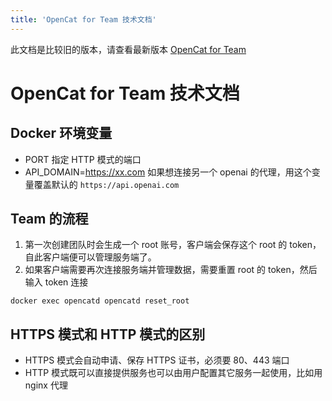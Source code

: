 ```yaml
---
title: 'OpenCat for Team 技术文档'
---
```


此文档是比较旧的版本，请查看最新版本 [OpenCat for Team](../opencat-for-team) 

# OpenCat for Team 技术文档

## Docker 环境变量 

* PORT 指定 HTTP 模式的端口
* API_DOMAIN=https://xx.com  如果想连接另一个 openai 的代理，用这个变量覆盖默认的 `https://api.openai.com`

## Team 的流程 

1. 第一次创建团队时会生成一个 root 账号，客户端会保存这个 root 的 token，自此客户端便可以管理服务端了。
2. 如果客户端需要再次连接服务端并管理数据，需要重置 root 的 token，然后输入 token 连接

`docker exec opencatd opencatd reset_root`

## HTTPS 模式和 HTTP 模式的区别

* HTTPS 模式会自动申请、保存 HTTPS 证书，必须要 80、443 端口
* HTTP 模式既可以直接提供服务也可以由用户配置其它服务一起使用，比如用 nginx 代理

